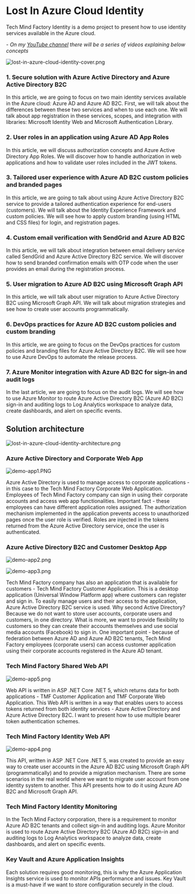 # Lost In Azure Cloud Identity
Tech Mind Factory Identity is a demo project to present how to use identity services available in the Azure cloud. 

*- On my [YouTube channel](https://www.youtube.com/techmindfactory) there will be a series of videos explaining below concepts*

![lost-in-azure-cloud-identity-cover.png](assets/lost-in-azure-cloud-identity-cover.png)

### 1. Secure solution with Azure Active Directory and Azure Active Directory B2C

In this article, we are going to focus on two main identity services available in the Azure cloud: Azure AD and Azure AD B2C. First, we will talk about the differences between these two services and when to use each one. We will talk about app registration in these services, scopes, and integration with libraries: Microsoft Identity Web and Microsoft Authentication Library.

### 2. User roles in an application using Azure AD App Roles

In this article, we will discuss authorization concepts and Azure Active Directory App Roles. We will discover how to handle authorization in web applications and how to validate user roles included in the JWT tokens.

### 3. Tailored user experience with Azure AD B2C custom policies and branded pages

In this article, we are going to talk about using Azure Active Directory B2C service to provide a tailored authentication experience for end-users (customers). We will talk about the Identity Experience Framework and custom policies. We will see how to apply custom branding (using HTML and CSS files) for login, and registration pages.

### 4. Custom email verification with SendGrid and Azure AD B2C

In this article, we will talk about integration between email delivery service called SendGrid and Azure Active Directory B2C service. We will discover how to send branded confirmation emails with OTP code when the user provides an email during the registration process.

### 5. User migration to Azure AD B2C using Microsoft Graph API

In this article, we will talk about user migration to Azure Active Directory B2C using Microsoft Graph API. We will talk about migration strategies and see how to create user accounts programmatically.

### 6. DevOps practices for Azure AD B2C custom policies and custom branding

In this article, we are going to focus on the DevOps practices for custom policies and branding files for Azure Active Directory B2C. We will see how to use Azure DevOps to automate the release process.

### 7. Azure Monitor integration with Azure AD B2C for sign-in and audit logs

In the last article, we are going to focus on the audit logs. We will see how to use Azure Monitor to route Azure Active Directory B2C (Azure AD B2C) sign-in and auditing logs to Log Analytics workspace to analyze data, create dashboards, and alert on specific events.


## Solution architecture

![lost-in-azure-cloud-identity-architecture.png](assets/lost-in-azure-cloud-identity-architecture.png)

### Azure Active Directory and Corporate Web App

![demo-app1.PNG](assets/demo-app1.PNG)

Azure Active Directory is used to manage access to corporate applications - in this case to the Tech Mind Factory Corporate Web Application. Employees of Tech Mind Factory company can sign in using their corporate accounts and access web app functionalities. Important fact - these employees can have different application roles assigned. The authorization mechanism implemented in the application prevents access to unauthorized pages once the user role is verified. Roles are injected in the tokens returned from the Azure Active Directory service, once the user is authenticated.

### Azure Active Directory B2C and Customer Desktop App

![demo-app2.png](assets/demo-app2.png)

![demo-app3.png](assets/demo-app3.png)

Tech Mind Factory company has also an application that is available for customers - Tech Mind Factory Customer Application. This is a desktop application (Universal Window Platform app) where customers can register and sign in. To easily manage users and their access to the application, Azure Active Directory B2C service is used. Why second Active Directory? Because we do not want to store user accounts, corporate users and customers, in one directory. What is more, we want to provide flexibility to customers so they can create their accounts themselves and use social media accounts (Facebook) to sign in. One important point - because of federation between Azure AD and Azure AD B2C tenants, Tech Mind Factory employees (corporate users) can access customer application using their corporate accounts registered in the Azure AD tenant.

### Tech Mind Factory Shared Web API

![demo-app5.png](assets/demo-app5.png)

Web API is written in ASP .NET Core .NET 5, which returns data for both applications - TMF Customer Application and TMF Corporate Web Application. This Web API is written in a way that enables users to access tokens returned from both identity services - Azure Active Directory and Azure Active Directory B2C. I want to present how to use multiple bearer token authentication schemes.

### Tech Mind Factory Identity Web API

![demo-app4.png](assets/demo-app4.png)

This API, written in ASP .NET Core .NET 5, was created to provide an easy way to create user accounts in the Azure AD B2C using Microsoft Graph API (programmatically) and to provide a migration mechanism. There are some scenarios in the real world where we want to migrate user account from one identity system to another. This API presents how to do it using Azure AD B2C and Microsoft Graph API.

### Tech Mind Factory Identity Monitoring

In the Tech Mind Factory corporation, there is a requirement to monitor Azure AD B2C tenants and collect sign-in and auditing logs. Azure Monitor is used to route Azure Active Directory B2C (Azure AD B2C) sign-in and auditing logs to Log Analytics workspace to analyze data, create dashboards, and alert on specific events.

### Key Vault and Azure Application Insights

Each solution requires good monitoring, this is why the Azure Application Insights service is used to monitor APIs performance and issues. Key Vault is a must-have if we want to store configuration securely in the cloud.
